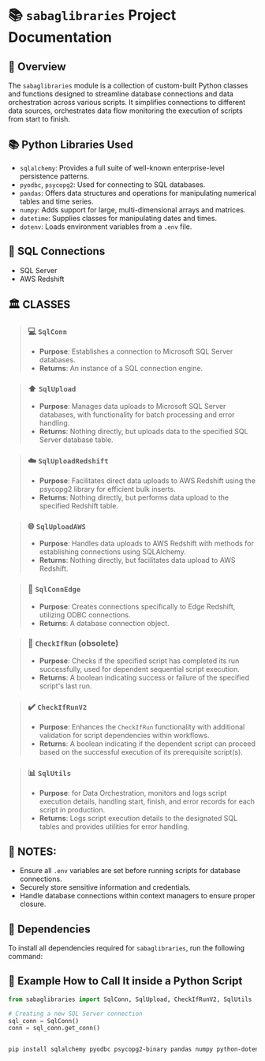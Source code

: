# :books: `sabaglibraries` Project Documentation

##  :mag_right: Overview

The `sabaglibraries` module is a collection of custom-built Python classes and functions designed to streamline database connections and data orchestration across various scripts. It simplifies connections to different data sources, orchestrates data flow monitoring the execution of scripts from start to finish.


## :books: Python Libraries Used

- `sqlalchemy`: Provides a full suite of well-known enterprise-level persistence patterns.
- `pyodbc`, `psycopg2`: Used for connecting to SQL databases.
- `pandas`: Offers data structures and operations for manipulating numerical tables and time series.
- `numpy`: Adds support for large, multi-dimensional arrays and matrices.
- `datetime`: Supplies classes for manipulating dates and times.
- `dotenv`: Loads environment variables from a `.env` file.

##  :link: SQL Connections

- SQL Server
- AWS Redshift

## :classical_building: CLASSES

>### :computer: `SqlConn`
>   - **Purpose**: Establishes a connection to Microsoft SQL Server databases.
>   - **Returns**: An instance of a SQL connection engine.

>### :arrow_up: `SqlUpload`
>   - **Purpose**: Manages data uploads to Microsoft SQL Server databases, with functionality for batch processing and error handling.
>   - **Returns**: Nothing directly, but uploads data to the specified SQL Server database table.

>### :cloud: `SqlUploadRedshift`
>   - **Purpose**: Facilitates direct data uploads to AWS Redshift using the psycopg2 library for efficient bulk inserts.
>   - **Returns**: Nothing directly, but performs data upload to the specified Redshift table.

>   ### :globe_with_meridians: `SqlUploadAWS`
>   - **Purpose**: Handles data uploads to AWS Redshift with methods for establishing connections using SQLAlchemy.
>   - **Returns**: Nothing directly, but facilitates data upload to AWS Redshift.

>### :link: `SqlConnEdge`
>   - **Purpose**: Creates connections specifically to Edge Redshift, utilizing ODBC connections.
>   - **Returns**: A database connection object.

> ### :mag_right: `CheckIfRun` (obsolete)
> - **Purpose**: Checks if the specified script has completed its run successfully, used for dependent sequential script execution.
> - **Returns**: A boolean indicating success or failure of the specified script's last run.

> ### :heavy_check_mark: `CheckIfRunV2`
> - **Purpose**: Enhances the `CheckIfRun` functionality with additional validation for script dependencies within workflows.
> - **Returns**: A boolean indicating if the dependent script can proceed based on the successful execution of its prerequisite script(s).

> ### :bar_chart: `SqlUtils`
> - **Purpose**: for Data Orchestration, monitors and logs script execution details, handling start, finish, and error records for each script in production.
>- **Returns**: Logs script execution details to the designated SQL tables and provides utilities for error handling.


##  :memo: NOTES:

- Ensure all `.env` variables are set before running scripts for database connections.
- Securely store sensitive information and credentials.
- Handle database connections within context managers to ensure proper closure.

## :toolbox:  Dependencies

To install all dependencies required for `sabaglibraries`, run the following command:

## :electric_plug: Example How to Call It inside a Python Script

```python
from sabaglibraries import SqlConn, SqlUpload, CheckIfRunV2, SqlUtils

# Creating a new SQL Server connection
sql_conn = SqlConn()
conn = sql_conn.get_conn()



```

```bash
pip install sqlalchemy pyodbc psycopg2-binary pandas numpy python-dotenv
```